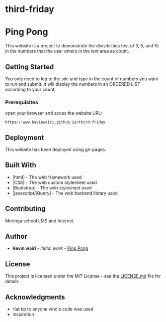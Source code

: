 # third-friday
# Ping Pong

This website is a project to demonstrate the divisibilities test of 3, 5, and 15 in the numbers that the user enters in the text area as count.

## Getting Started

You only need to log to the site and type in the count of numbers you want to run and submit.
It will display the numbers in an ORDERED LIST according to your count;

### Prerequisites

open your browser and acces the website URL:

```
https//:www.kevinwairi.github.io/third-friday
```

## Deployment

This website has been deployed using gh-pages.

## Built With

* [html] - The web framework used
* [CSS] - The web  custom stylesheet used 
* [Bootstrap] - The web stylesheet used
* [javascript/jQuery] - The web backend library used

## Contributing

Moringa school LMS and Internet

## Author

* **Kevin wairi** - *Initial work* - [Ping Pong](kevinwairi.github.io/third-friday)


## License

This project is licensed under the MIT License - see the [LICENSE.md](LICENSE.md) file for details

## Acknowledgments

* Hat tip to anyone who's code was used
* Inspiration
